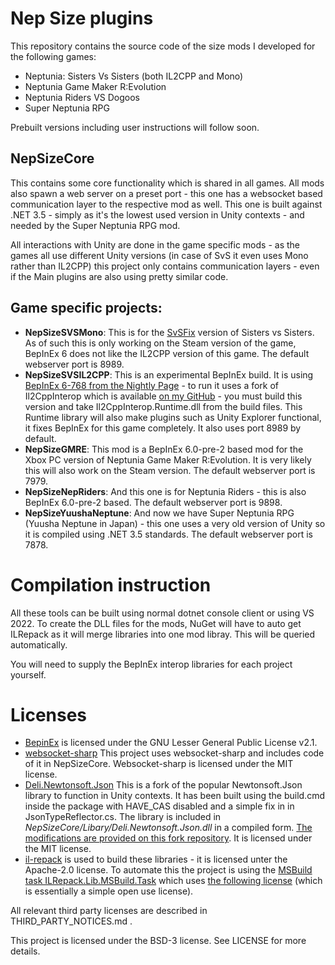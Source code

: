 # Nep Size plugins
This repository contains the source code of the size mods I developed for the following games:
- Neptunia: Sisters Vs Sisters (both IL2CPP and Mono)
- Neptunia Game Maker R:Evolution
- Neptunia Riders VS Dogoos
- Super Neptunia RPG

Prebuilt versions including user instructions will follow soon.

## NepSizeCore
This contains some core functionality which is shared in all games. 
All mods also spawn a web server on a preset port - this one has a websocket based communication layer to the respective mod as well.
This one is built against .NET 3.5 - simply as it's the lowest used version in Unity contexts - and needed by the Super Neptunia RPG mod.

All interactions with Unity are done in the game specific mods - as the games all use different Unity versions (in case of SvS it even uses Mono rather than IL2CPP) this project only contains communication layers - even if the Main plugins are also using pretty similar code.

## Game specific projects:

- **NepSizeSVSMono**: This is for the [SvSFix](https://github.com/KingKrouch/SvSFix) version of Sisters vs Sisters. As of such this is only working on the Steam version of the game, BepInEx 6 does not like the IL2CPP version of this game. The default webserver port is 8989.
- **NepSizeSVSIL2CPP**: This is an experimental BepInEx build. It is using [BepInEx 6-768 from the Nightly Page](https://builds.bepinex.dev/projects/bepinex_be) - to run it uses a fork of Il2CppInterop which is available [on my GitHub](https://github.com/haolink/Il2CppInterop) - you must build this version and take Il2CppInterop.Runtime.dll from the build files. This Runtime library will also make plugins such as Unity Explorer functional, it fixes BepInEx for this game completely. It also uses port 8989 by default.
- **NepSizeGMRE**: This mod is a BepInEx 6.0-pre-2 based mod for the Xbox PC version of Neptunia Game Maker R:Evolution. It is very likely this will also work on the Steam version. The default webserver port is 7979.
- **NepSizeNepRiders**: And this one is for Neptunia Riders - this is also BepInEx 6.0-pre-2 based. The default webserver port is 9898.
- **NepSizeYuushaNeptune**: And now we have Super Neptunia RPG (Yuusha Neptune in Japan) - this one uses a very old version of Unity so it is compiled using .NET 3.5 standards. The default webserver port is 7878.

# Compilation instruction
All these tools can be built using normal dotnet console client or using VS 2022. To create the DLL files for the mods, NuGet will have to auto get ILRepack as it will merge libraries into one mod libray. This will be queried automatically.

You will need to supply the BepInEx interop libraries for each project yourself.

# Licenses
- [BepinEx](https://github.com/BepInEx/BepInEx) is licensed under the GNU Lesser General Public License v2.1.
- [websocket-sharp](https://github.com/sta/websocket-sharp) This project uses websocket-sharp and includes code of it in NepSizeCore. Websocket-sharp is licensed under the MIT license.
- [Deli.Newtonsoft.Json](https://www.nuget.org/packages/Deli.Newtonsoft.Json/12.0.3) This is a fork of the popular Newtonsoft.Json library to function in Unity contexts. It has been built using the build.cmd inside the package with HAVE_CAS disabled and a simple fix in in JsonTypeReflector.cs. The library is included in *NepSizeCore/Libary/Deli.Newtonsoft.Json.dll* in a compiled form. [The modifications are provided on this fork repository](https://github.com/haolink/Deli.Newtonsoft.Json). It is licensed under the MIT license.
- [il-repack](https://github.com/gluck/il-repack) is used to build these libraries - it is licensed unter the Apache-2.0 license. To automate this the project is using the [MSBuild task ILRepack.Lib.MSBuild.Task](https://github.com/ravibpatel/ILRepack.Lib.MSBuild.Task) which uses [the following license](https://github.com/ravibpatel/ILRepack.Lib.MSBuild.Task?tab=License-1-ov-file#readme) (which is essentially a simple open use license).

All relevant third party licenses are described in THIRD_PARTY_NOTICES.md .

This project is licensed under the BSD-3 license. See LICENSE for more details.